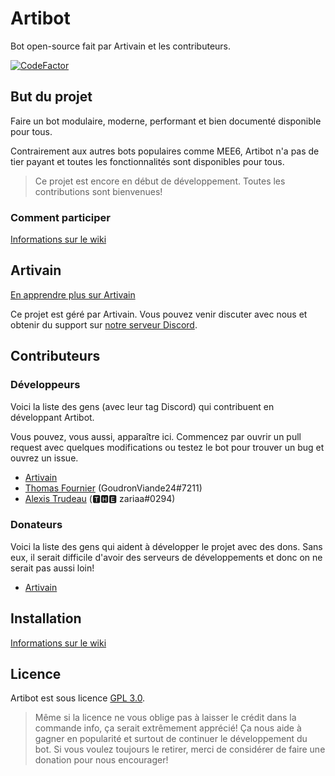 # Artibot
Bot open-source fait par Artivain et les contributeurs.

[![CodeFactor](https://www.codefactor.io/repository/github/artivain/artibot/badge)](https://www.codefactor.io/repository/github/artivain/artibot)

## But du projet
Faire un bot modulaire, moderne, performant et bien documenté disponible pour tous. 

Contrairement aux autres bots populaires comme MEE6, Artibot n'a pas de tier payant et toutes les fonctionnalités sont disponibles pour tous. 

> Ce projet est encore en début de développement. Toutes les contributions sont bienvenues!

### Comment participer
[Informations sur le wiki](https://github.com/Artivain/artibot/wiki/Comment-participer)

## Artivain
[En apprendre plus sur Artivain](https://artivain.com/)

Ce projet est géré par Artivain. Vous pouvez venir discuter avec nous et obtenir du support sur [notre serveur Discord](https://discord.artivain.com/).

## Contributeurs

### Développeurs
Voici la liste des gens (avec leur tag Discord) qui contribuent en développant Artibot.

Vous pouvez, vous aussi, apparaître ici. Commencez par ouvrir un pull request avec quelques modifications ou testez le bot pour trouver un bug et ouvrez un issue.

 - [Artivain](https://github.com/Artivain)
 - [Thomas Fournier](https://github.com/GoudronViande24) (GoudronViande24#7211)
 - [Alexis Trudeau](https://github.com/Zariaa27) (🆃🅷🅴 zariaa#0294)

### Donateurs
Voici la liste des gens qui aident à développer le projet avec des dons. Sans eux, il serait difficile d'avoir des serveurs de développements et donc on ne serait pas aussi loin!

 - [Artivain](https://github.com/Artivain)

## Installation
[Informations sur le wiki](https://github.com/Artivain/artibot/wiki/Installation)

## Licence
Artibot est sous licence [GPL 3.0](LICENSE).

> Même si la licence ne vous oblige pas à laisser le crédit dans la commande info, ça serait extrêmement apprécié!
Ça nous aide à gagner en popularité et surtout de continuer le développement du bot. Si vous voulez toujours le retirer, merci de considérer de faire une donation pour nous encourager!
